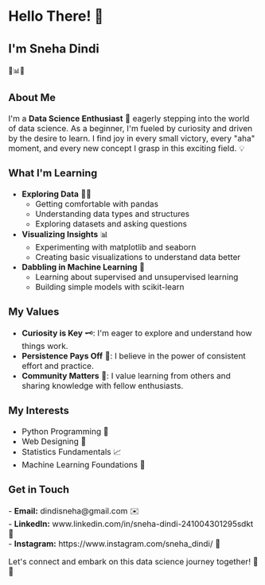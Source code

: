 <h1 style="font-size: 28px;">Hello There! 👋</h1>

<h2 style="font-size: 24px;">I'm Sneha Dindi</h2>

🔬📊🧠

<h3 style="font-size: 20px;">About Me</h3>
<p style="font-size: 16px;">I'm a <strong>Data Science Enthusiast</strong> 🌱 eagerly stepping into the world of data science. As a beginner, I'm fueled by curiosity and driven by the desire to learn. I find joy in every small victory, every "aha" moment, and every new concept I grasp in this exciting field. 💡</p>

<h3 style="font-size: 20px;">What I'm Learning</h3>
<ul style="font-size: 16px;">
  <li><strong>Exploring Data</strong> 🕵️‍♂️
    <ul>
      <li>Getting comfortable with pandas</li>
      <li>Understanding data types and structures</li>
      <li>Exploring datasets and asking questions</li>
    </ul>
  </li>
  <li><strong>Visualizing Insights</strong> 📊
    <ul>
      <li>Experimenting with matplotlib and seaborn</li>
      <li>Creating basic visualizations to understand data better</li>
    </ul>
  </li>
  <li><strong>Dabbling in Machine Learning</strong> 🤖
    <ul>
      <li>Learning about supervised and unsupervised learning</li>
      <li>Building simple models with scikit-learn</li>
    </ul>
  </li>
</ul>

<h3 style="font-size: 20px;">My Values</h3>
<ul style="font-size: 16px;">
  <li><strong>Curiosity is Key</strong> 🗝️: I'm eager to explore and understand how things work.</li>
  <li><strong>Persistence Pays Off</strong> 🚀: I believe in the power of consistent effort and practice.</li>
  <li><strong>Community Matters</strong> 🌟: I value learning from others and sharing knowledge with fellow enthusiasts.</li>
</ul>

<h3 style="font-size: 20px;">My Interests</h3>
<ul style="font-size: 16px;">
  <li>Python Programming 🐍</li>
  <li>Web Designing 🎨</li>
  <li>Statistics Fundamentals 📈</li>
  <li>Machine Learning Foundations 🤖</li>
</ul>

<h3 style="font-size: 20px;">Get in Touch</h3>
<p style="font-size: 16px;">- <strong>Email:</strong> dindisneha@gmail.com ✉️<br>
- <strong>LinkedIn:</strong> www.linkedin.com/in/sneha-dindi-241004301295sdkt 🔗<br> - <strong>Instagram:</strong> https://www.instagram.com/sneha_dindi/ 📸</p>

<p style="font-size: 16px;">Let's connect and embark on this data science journey together! 🚀🌌</p>

